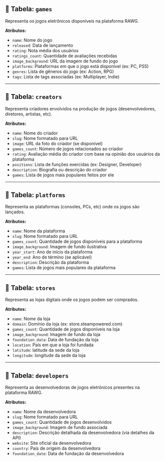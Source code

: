 ## 🔸 Tabela: `games`

Representa os jogos eletrônicos disponíveis na plataforma RAWG.

**Atributos:**

- `name`: Nome do jogo  
- `released`: Data de lançamento  
- `rating`: Nota média dos usuários  
- `ratings_count`: Quantidade de avaliações recebidas  
- `image_background`: URL da imagem de fundo do jogo  
- `platforms`: Plataformas em que o jogo está disponível (ex: PC, PS5)  
- `genres`: Lista de gêneros do jogo (ex: Action, RPG)  
- `tags`: Lista de tags associadas (ex: Multiplayer, Indie)

---

## 🔸 Tabela: `creators`

Representa criadores envolvidos na produção de jogos (desenvolvedores, diretores, artistas, etc).

**Atributos:**

- `name`: Nome do criador  
- `slug`: Nome formatado para URL  
- `image`: URL da foto do criador (se disponível)  
- `games_count`: Número de jogos relacionados ao criador  
- `rating`: Avaliação média do criador com base na opinião dos usuários da plataforma
- `positions`: Lista de funções exercidas (ex: Designer, Developer)  
- `description`: Biografia ou descrição do criador  
- `games`: Lista de jogos mais populares feitos por ele

---

## 🔸 Tabela: `platforms`

Representa as plataformas (consoles, PCs, etc) onde os jogos são lançados.

**Atributos:**

- `name`: Nome da plataforma  
- `slug`: Nome formatado para URL  
- `games_count`: Quantidade de jogos disponíveis para a plataforma  
- `image_background`: Imagem de fundo ilustrativa  
- `year_start`: Ano de início da plataforma  
- `year_end`: Ano de término (se aplicável)  
- `description`: Descrição da plataforma  
- `games`: Lista de jogos mais populares da plataforma

---

## 🔸 Tabela: `stores`

Representa as lojas digitais onde os jogos podem ser comprados.

**Atributos:**

- `name`: Nome da loja  
- `domain`: Domínio da loja (ex: store.steampowered.com)  
- `games_count`: Quantidade de jogos disponíveis na loja  
- `image_background`: Imagem de fundo da loja  
- `foundation_data`: Data de fundação da loja
- `location`: País em que a loja foi fundada
- `latitude`: latitude da sede da loja
- `longitude`: longitude da sede da loja
---

## 🔸 Tabela: `developers`

Representa as desenvolvedoras de jogos eletrônicos presentes na plataforma RAWG.

**Atributos:**

- `name`: Nome da desenvolvedora  
- `slug`: Nome formatado para URL  
- `games_count`: Quantidade de jogos desenvolvidos  
- `image_background`: Imagem de fundo associada  
- `description`: Descrição detalhada da desenvolvedora (via detalhes da API)  
- `website`: Site oficial da desenvolvedora  
- `country`: País de origem da desenvolvedora  
- `foundation_date`: Data de fundação da desenvolvedora